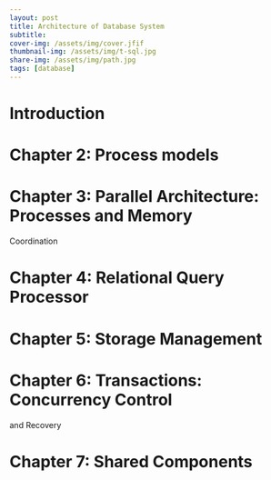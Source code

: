 ```yaml
---
layout: post
title: Architecture of Database System 
subtitle: 
cover-img: /assets/img/cover.jfif
thumbnail-img: /assets/img/t-sql.jpg
share-img: /assets/img/path.jpg
tags: [database]
---
```


# Introduction

# Chapter 2: Process models

# Chapter 3: Parallel Architecture: Processes and Memory

Coordination

# Chapter 4: Relational Query Processor

# Chapter 5: Storage Management

# Chapter 6: Transactions: Concurrency Control

and Recovery

# Chapter 7: Shared Components
